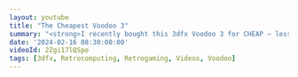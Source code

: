 ```yaml
---
layout: youtube
title: "The Cheapest Voodoo 3"
summary: "<strong>I recently bought this 3dfx Voodoo 3 for CHEAP – less than $100</strong>. It's actually pulled from an arcade machine - but does it work on a regular PC? Let's find out."
date: '2024-02-16 08:30:00:00'
videoId: 2Zgi17lQSpo
tags: [3dfx, Retrocomputing, Retrogaming, Videos, Voodoo]
---
```


